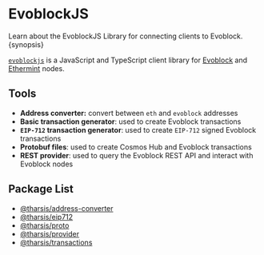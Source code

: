 <!--
order: 1
-->

# EvoblockJS

Learn about the EvoblockJS Library for connecting clients to Evoblock. {synopsis}

[`evoblockjs`](https://github.com/evoblock/evoblockjs) is a JavaScript and TypeScript client library for [Evoblock](https://github.com/evoblockchain/evoblock) and [Ethermint](https://github.com/evoblockchain/ethermint) nodes.

## Tools

- **Address converter:** convert between `eth` and `evoblock` addresses
- **Basic transaction generator**: used to create Evoblock transactions
- **`EIP-712` transaction generator**: used to create `EIP-712` signed Evoblock transactions
- **Protobuf files**: used to create Cosmos Hub and Evoblock transactions
- **REST provider**: used to query the Evoblock REST API and interact with Evoblock nodes

## Package List

- [@tharsis/address-converter](https://www.npmjs.com/package/@tharsis/address-converter)
- [@tharsis/eip712](https://www.npmjs.com/package/@tharsis/eip712)
- [@tharsis/proto](https://www.npmjs.com/package/@tharsis/proto)
- [@tharsis/provider](https://www.npmjs.com/package/@tharsis/provider)
- [@tharsis/transactions](https://www.npmjs.com/package/@tharsis/transactions)

